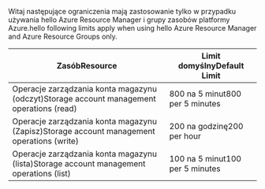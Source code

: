<span data-ttu-id="6627a-101">Witaj następujące ograniczenia mają zastosowanie tylko w przypadku używania hello Azure Resource Manager i grupy zasobów platformy Azure.</span><span class="sxs-lookup"><span data-stu-id="6627a-101">hello following limits apply when using hello Azure Resource Manager and Azure Resource Groups only.</span></span>

| <span data-ttu-id="6627a-102">Zasób</span><span class="sxs-lookup"><span data-stu-id="6627a-102">Resource</span></span> | <span data-ttu-id="6627a-103">Limit domyślny</span><span class="sxs-lookup"><span data-stu-id="6627a-103">Default Limit</span></span> |
| --- | --- |
| <span data-ttu-id="6627a-104">Operacje zarządzania konta magazynu (odczyt)</span><span class="sxs-lookup"><span data-stu-id="6627a-104">Storage account management operations (read)</span></span> |<span data-ttu-id="6627a-105">800 na 5 minut</span><span class="sxs-lookup"><span data-stu-id="6627a-105">800 per 5 minutes</span></span> |
| <span data-ttu-id="6627a-106">Operacje zarządzania konta magazynu (Zapisz)</span><span class="sxs-lookup"><span data-stu-id="6627a-106">Storage account management operations (write)</span></span> |<span data-ttu-id="6627a-107">200 na godzinę</span><span class="sxs-lookup"><span data-stu-id="6627a-107">200 per hour</span></span> |
| <span data-ttu-id="6627a-108">Operacje zarządzania konta magazynu (lista)</span><span class="sxs-lookup"><span data-stu-id="6627a-108">Storage account management operations (list)</span></span> |<span data-ttu-id="6627a-109">100 na 5 minut</span><span class="sxs-lookup"><span data-stu-id="6627a-109">100 per 5 minutes</span></span> |

